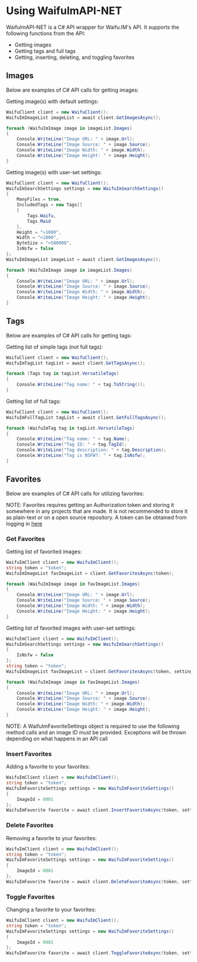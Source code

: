 # Using WaifuImAPI-NET
WaifuImAPI-NET is a C# API wrapper for Waifu.IM's API. It supports the following functions from the API:
- Getting images
- Getting tags and full tags
- Getting, inserting, deleting, and toggling favorites

## Images
Below are examples of C# API calls for getting images:

Getting image(s) with default settings:
```csharp
WaifuClient client = new WaifuClient();
WaifuImImageList imageList = await client.GetImagesAsync();

foreach (WaifuImImage image in imageList.Images)
{
	Console.WriteLine("Image URL: " + image.Url);
	Console.WriteLine("Image Source: " + image.Source);
	Console.WriteLine("Image Width: " + image.Width);
	Console.WriteLine("Image Height: " + image.Height);
}
```

Getting image(s) with user-set settings:
```csharp
WaifuClient client = new WaifuClient();
WaifuImSearchSettings settings = new WaifuImSearchSettings()
{
	ManyFiles = true,
	IncludedTags = new Tags[]
	{
		Tags.Waifu,
		Tags.Maid
	},
	Height = ">1000",
	Width = "<1000",
	ByteSize = ">500000",
	IsNsfw = false
};
WaifuImImageList imageList = await client.GetImagesAsync();

foreach (WaifuImImage image in imageList.Images)
{
	Console.WriteLine("Image URL: " + image.Url);
	Console.WriteLine("Image Source: " + image.Source);
	Console.WriteLine("Image Width: " + image.Width);
	Console.WriteLine("Image Height: " + image.Height);
}
```

## Tags
Below are examples of C# API calls for getting tags:

Getting list of simple tags (not full tags):
```csharp
WaifuClient client = new WaifuClient();
WaifuImTagList tagList = await client.GetTagsAsync();

foreach (Tags tag in tagList.VersatileTags)
{
	Console.WriteLine("Tag name: " + tag.ToString());
}
```

Getting list of full tags:
```csharp
WaifuClient client = new WaifuClient();
WaifuImFullTagList tagList = await client.GetFullTagsAsync();

foreach (WaifuImTag tag in tagList.VersatileTags)
{
	Console.WriteLine("Tag name: " + tag.Name);
	Console.WriteLine("Tag ID: " + tag.TagId);
	Console.WriteLine("Tag description: " + tag.Description);
	Console.WriteLine("Tag is NSFW?: " + tag.IsNsfw);
}
```

## Favorites
Below are examples of C# API calls for utilizing favorites:

NOTE: Favorites requires getting an Authorization token and storing it somewhere in any projects that are made. It is not recommended to store it as plain-text or on a open source repository. A token can be obtained from logging in [here](https://www.waifu.im/dashboard/)

### Get Favorites
Getting list of favorited images:
```csharp
WaifuImClient client = new WaifuImClient();
string token = "token";
WaifuImImageList favImageList = client.GetFavoritesAsync(token);

foreach (WaifuImImage image in favImageList.Images)
{
	Console.WriteLine("Image URL: " + image.Url);
	Console.WriteLine("Image Source: " + image.Source);
	Console.WriteLine("Image Width: " + image.Width);
	Console.WriteLine("Image Height: " + image.Height);
}
```

Getting list of favorited images with user-set settings:
```csharp
WaifuImClient client = new WaifuImClient();
WaifuImSearchSettings settings = new WaifuImSearchSettings()
{
	IsNsfw = false
};
string token = "token";
WaifuImImageList favImageList = client.GetFavoritesAsync(token, settings);

foreach (WaifuImImage image in favImageList.Images)
{
	Console.WriteLine("Image URL: " + image.Url);
	Console.WriteLine("Image Source: " + image.Source);
	Console.WriteLine("Image Width: " + image.Width);
	Console.WriteLine("Image Height: " + image.Height);
}
```

NOTE: A WaifuImFavoriteSettings object is required to use the following method calls and an image ID must be provided. Exceptions will be thrown depending on what happens in an API call

### Insert Favorites
Adding a favorite to your favorites:
```csharp
WaifuImClient client = new WaifuImClient();
string token = "token";
WaifuImFavoriteSettings settings = new WaifuImFavoriteSettings()
{
	ImageId = 0001
};
WaifuImFavorite favorite = await client.InsertFavoriteAsync(token, settings);
```

### Delete Favorites
Removing a favorite to your favorites:
```csharp
WaifuImClient client = new WaifuImClient();
string token = "token";
WaifuImFavoriteSettings settings = new WaifuImFavoriteSettings()
{
	ImageId = 0001
};
WaifuImFavorite favorite = await client.DeleteFavoriteAsync(token, settings)
```

### Toggle Favorites
Changing a favorite to your favorites:
```csharp
WaifuImClient client = new WaifuImClient();
string token = "token";
WaifuImFavoriteSettings settings = new WaifuImFavoriteSettings()
{
	ImageId = 0001
};
WaifuImFavorite favorite = await client.ToggleFavoriteAsync(token, settings);
```
